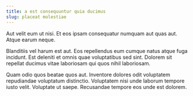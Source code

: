 ```yaml
---
title: a est consequuntur quia ducimus
slug: placeat molestiae
---
```


Aut velit eum ut nisi. Et eos ipsam consequatur numquam aut quas aut. Atque earum neque.

Blanditiis vel harum est aut. Eos repellendus eum cumque natus atque fuga incidunt. Est deleniti et omnis quae voluptatibus sed sint. Dolorem sit repellat ducimus vitae laboriosam qui quos nihil laboriosam.

Quam odio quos beatae quos aut. Inventore dolores odit voluptatem repudiandae voluptatum distinctio. Voluptatem nisi unde laborum tempore iusto velit. Voluptate ut saepe. Recusandae tempore eos unde est dolorem.
